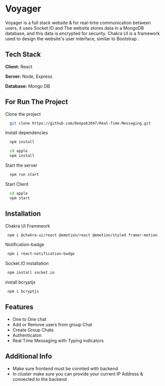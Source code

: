 # Voyager

Voyager is a full stack website & for  real-time communication between users, it uses Socket.IO and The website stores data in a MongoDB database, and this data is encrypted for security. Chakra UI is a framework used to design the website's user interface, similar to  Bootstrap .

## Tech Stack

**Client:** React

**Server:** Node, Express

**Database:** Mongo DB


## For Run The Project

Clone the project

```bash
  git clone https://github.com/Deepak2047/Real-Time-Messaging.git
```

Install dependencies

```bash
  npm install
```
```bash
  cd apple
  npm install
```

Start the server

```bash
  npm run start
```
Start Client 
```bash
  cd apple
  npm start
```



## Installation
Chakra UI Framework

```bash
 npm i @chakra-ui/react @emotion/react @emotion/styled framer-motion
```
Notification-badge
```bash
 npm i react-notification-badge
```
Socket.IO installation
```bash
 npm install socket.io
```
install bcryptjs
```bash
 npm i bcryptjs
```


    
## Features

- One to One chat
- Add or Remove users from group Chat
- Create Group Chats
- Authenticaton
- Real Time Messaging with Typing indicators


## Additional Info

* Make sure frontend must be connted with backend
* In cluster make sure you can provide your current IP Address & connected to the backend

